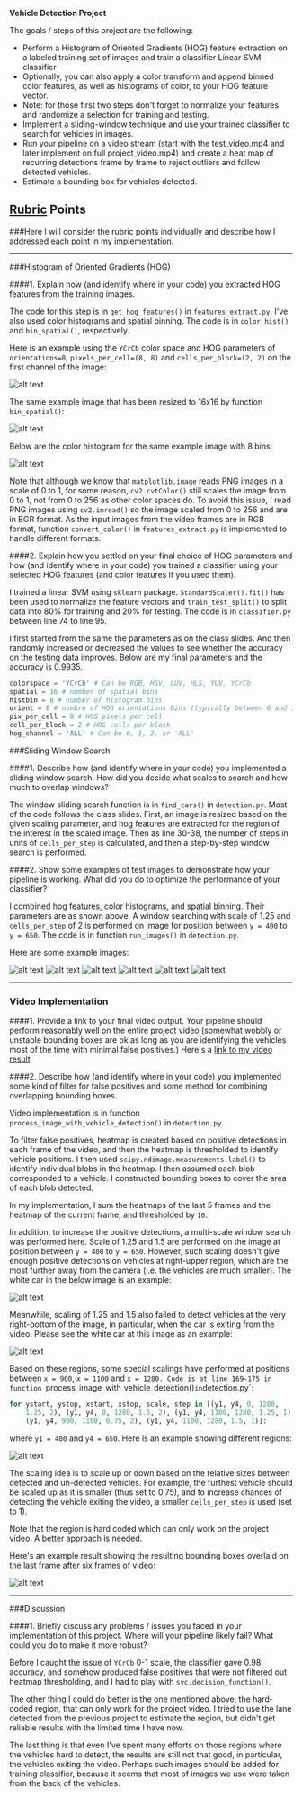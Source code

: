 **Vehicle Detection Project**

The goals / steps of this project are the following:

* Perform a Histogram of Oriented Gradients (HOG) feature extraction on a labeled training set of images and train a classifier Linear SVM classifier
* Optionally, you can also apply a color transform and append binned color features, as well as histograms of color, to your HOG feature vector. 
* Note: for those first two steps don't forget to normalize your features and randomize a selection for training and testing.
* Implement a sliding-window technique and use your trained classifier to search for vehicles in images.
* Run your pipeline on a video stream (start with the test_video.mp4 and later implement on full project_video.mp4) and create a heat map of recurring detections frame by frame to reject outliers and follow detected vehicles.
* Estimate a bounding box for vehicles detected.

[//]: # (Image References)
[image1]: ./output_images/car-hog_image.png
[image2]: ./output_images/car-bin_spatial.png
[image3]: ./output_images/car-color_hist.png
[image4]: ./output_images/image_1.png
[image5]: ./output_images/image_2.png
[image6]: ./output_images/image_3.png
[image7]: ./output_images/image_4.png
[image8]: ./output_images/image_5.png
[image9]: ./output_images/image_6.png
[image10]: ./output_images/multi_scale_1.png
[image11]: ./output_images/multi_scale_2.png
[image12]: ./output_images/multi_scale_3.png
[image13]: ./output_images/final.jpg

## [Rubric](https://review.udacity.com/#!/rubrics/513/view) Points
###Here I will consider the rubric points individually and describe how I addressed each point in my implementation.  

---
###Histogram of Oriented Gradients (HOG)

####1. Explain how (and identify where in your code) you extracted HOG features from the training images.

The code for this step is in `get_hog_features()` in `features_extract.py`. I've also used color histograms and spatial binning. The code is in `color_hist()` and `bin_spatial()`, respectively.

Here is an example using the `YCrCb` color space and HOG parameters of `orientations=8`, `pixels_per_cell=(8, 8)` and `cells_per_block=(2, 2)` on the first channel of the image:

![alt text][image1]

The same example image that has been resized to 16x16 by function `bin_spatial()`:

![alt text][image2]

Below are the color histogram for the same example image with 8 bins:

![alt text][image3]

Note that although we know that `matplotlib.image` reads PNG images in a scale of 0 to 1, for some reason, `cv2.cvtColor()` still scales the image from 0 to 1, not from 0 to 256 as other color spaces do. To avoid this issue, I read PNG images using `cv2.imread()` so the image scaled from 0 to 256 and are in BGR format. As the input images from the video frames are in RGB format, function `convert_color()` in `features_extract.py` is implemented to handle different formats.

####2. Explain how you settled on your final choice of HOG parameters and how (and identify where in your code) you trained a classifier using your selected HOG features (and color features if you used them).

I trained a linear SVM using `sklearn` package. `StandardScaler().fit()` has been used to normalize the feature vectors and `train_test_split()` to split data into 80% for training and 20% for testing. The code is in `classifier.py` between line 74 to line 95.

I first started from the same the parameters as on the class slides. And then randomly increased or decreased the values to see whether the accuracy on the testing data improves. Below are my final parameters and the accuracy is 0.9935.

```python
colorspace = 'YCrCb' # Can be RGB, HSV, LUV, HLS, YUV, YCrCb
spatial = 16 # number of spatial bins
histbin = 8 # number of histogram bins
orient = 8 # numbre of HOG orientations bins (typically between 6 and 12)
pix_per_cell = 8 # HOG pixels per cell
cell_per_block = 2 # HOG cells per block
hog_channel = 'ALL' # Can be 0, 1, 2, or 'ALL'
```

###Sliding Window Search

####1. Describe how (and identify where in your code) you implemented a sliding window search.  How did you decide what scales to search and how much to overlap windows?

The window sliding search function is in `find_cars()` in `detection.py`. Most of the code follows the class slides. First, an image is resized based on the given scaling parameter, and hog features are extracted for the region of the interest in the scaled image. Then as line 30-38, the number of steps in units of `cells_per_step` is calculated, and then a step-by-step window search is performed. 

####2. Show some examples of test images to demonstrate how your pipeline is working.  What did you do to optimize the performance of your classifier?

I combined hog features, color histograms, and spatial binning. Their parameters are as shown above. A window searching with scale of 1.25 and `cells_per_step` of 2 is performed on image for position between `y = 400` to `y = 650`. The code is in function `run_images()` in `detection.py`.

Here are some example images:

![alt text][image4]
![alt text][image5]
![alt text][image6]
![alt text][image7]
![alt text][image8]
![alt text][image9]

---

### Video Implementation

####1. Provide a link to your final video output.  Your pipeline should perform reasonably well on the entire project video (somewhat wobbly or unstable bounding boxes are ok as long as you are identifying the vehicles most of the time with minimal false positives.)
Here's a [link to my video result](./project_video.mp4)

####2. Describe how (and identify where in your code) you implemented some kind of filter for false positives and some method for combining overlapping bounding boxes.

Video implementation is in function `process_image_with_vehicle_detection()` in `detection.py`.

To filter false positives, heatmap is created based on positive detections in each frame of the video, and then the heatmap is thresholded to identify vehicle positions. I then used `scipy.ndimage.measurements.label()` to identify individual blobs in the heatmap.  I then assumed each blob corresponded to a vehicle.  I constructed bounding boxes to cover the area of each blob detected.

In my implementation, I sum the heatmaps of the last 5 frames and the heatmap of the current frame, and thresholded by `10`.   

In addition, to increase the positive detections, a multi-scale window search was performed here. Scale of 1.25 and 1.5 are performed on the image at position between `y = 400` to `y = 650`. However, such scaling doesn't give enough positive detections on vehicles at right-upper region, which are the most further away from the camera (i.e. the vehicles are much smaller). The white car in the below image is an example:

![alt text][image10]

Meanwhile, scaling of 1.25 and 1.5 also failed to detect vehicles at the very right-bottom of the image, in particular, when the car is exiting from the video. Please see the white car at this image as an example:

![alt text][image11]

Based on these regions, some special scalings have performed at positions between `x = 900`, `x = 1100` and `x = 1280. Code is at line 169-175 in function `process_image_with_vehicle_detection()` in `detection.py`:

```python
for ystart, ystop, xstart, xstop, scale, step in [(y1, y4, 0, 1280,
    1.25, 2), (y1, y4, 0, 1280, 1.5, 2), (y1, y4, 1100, 1280, 1.25, 1),
    (y1, y4, 900, 1100, 0.75, 2), (y1, y4, 1100, 1280, 1.5, 1)]:
```

where `y1 = 400` and `y4 = 650`. Here is an example showing different regions:

![alt text][image12]

The scaling idea is to scale up or down based on the relative sizes between detected and un-detected vehicles. For example, the furthest vehicle should be scaled up as it is smaller (thus set to 0.75), and to increase chances of detecting the vehicle exiting the video, a smaller `cells_per_step` is used (set to 1).

Note that the region is hard coded which can only work on the project video. A better approach is needed.

Here's an example result showing the resulting bounding boxes overlaid on the last frame after six frames of video:

![alt text][image13]

---

###Discussion

####1. Briefly discuss any problems / issues you faced in your implementation of this project.  Where will your pipeline likely fail?  What could you do to make it more robust?

Before I caught the issue of `YCrCb` 0-1 scale, the classifier gave 0.98 accuracy, and somehow produced false positives that were not filtered out heatmap thresholding, and I had to play with `svc.decision_function()`.

The other thing I could do better is the one mentioned above, the hard-coded region, that can only work for the project video. I tried to use the lane detected from the previous project to estimate the region, but didn't get reliable results with the limited time I have now.

The last thing is that even I've spent many efforts on those regions where the vehicles hard to detect, the results are still not that good, in particular, the vehicles exiting the video. Perhaps such images should be added for training classifier, because it seems that most of images we use were taken from the back of the vehicles.
